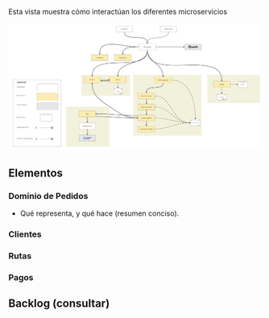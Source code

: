 Esta vista muestra cómo interactúan los diferentes microservicios


![Vista Global de la Arquitectura](./imagenes/arquitectura-detalle.jpg)


## Elementos

### Dominio de Pedidos

- Qué representa, y qué hace (resumen conciso).


### Clientes

### Rutas

### Pagos


## Backlog (consultar)